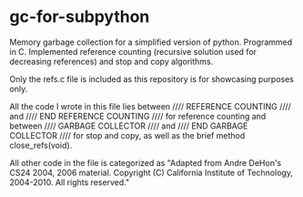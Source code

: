 # gc-for-subpython
Memory garbage collection for a simplified version of python. Programmed in C. 
Implemented reference counting (recursive solution used for decreasing references) and stop and copy algorithms.

Only the refs.c file is included as this repository is for showcasing purposes only.

All the code I wrote in this file lies between //// REFERENCE COUNTING //// and //// END REFERENCE COUNTING //// for
reference counting and between //// GARBAGE COLLECTOR //// and //// END GARBAGE COLLECTOR //// for stop and copy, as well
as the brief method close_refs(void).

All other code in the file is categorized as "Adapted from Andre DeHon's CS24 2004, 2006 material. Copyright (C) California 
Institute of Technology, 2004-2010. All rights reserved."
